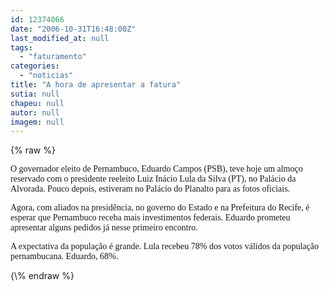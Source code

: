 ```yaml
---
id: 12374066
date: "2006-10-31T16:48:00Z"
last_modified_at: null
tags:
  - "faturamento"
categories:
  - "noticias"
title: "A hora de apresentar a fatura"
sutia: null
chapeu: null
autor: null
imagem: null
---
```

{\% raw %}
<p><P><FONT face=Verdana>O governador eleito de Pernambuco, Eduardo Campos (PSB), teve hoje um almoço reservado com o presidente reeleito Luiz Inácio Lula da Silva (PT), no Palácio da Alvorada. Pouco depois, estiveram no Palácio do Planalto para as fotos oficiais.</FONT></P></p>
<p><P><FONT face=Verdana>Agora, com aliados na presidência, no governo do Estado e na Prefeitura do Recife, é esperar que Pernambuco receba mais investimentos federais. Eduardo prometeu apresentar alguns pedidos já nesse primeiro encontro.</FONT></P></p>
<p><P><FONT face=Verdana>A expectativa da população é grande. Lula recebeu 78% dos votos válidos da população pernambucana. Eduardo, 68%.</FONT></P> </p>
{\% endraw %}